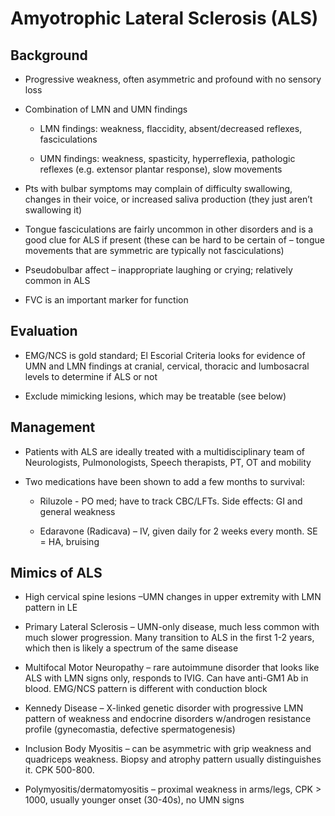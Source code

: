 # Amyotrophic Lateral Sclerosis (ALS)

## Background

- Progressive weakness, often asymmetric and profound with no sensory
    loss

- Combination of LMN and UMN findings

    - LMN findings: weakness, flaccidity, absent/decreased reflexes,
        fasciculations

    - UMN findings: weakness, spasticity, hyperreflexia, pathologic
        reflexes (e.g. extensor plantar response), slow movements

- Pts with bulbar symptoms may complain of difficulty swallowing,
    changes in their voice, or increased saliva production (they just
    aren’t swallowing it)

- Tongue fasciculations are fairly uncommon in other disorders and is
    a good clue for ALS if present (these can be hard to be certain of –
    tongue movements that are symmetric are typically not
    fasciculations)

- Pseudobulbar affect – inappropriate laughing or crying; relatively
    common in ALS

- FVC is an important marker for function

## Evaluation

- EMG/NCS is gold standard; El Escorial Criteria looks for evidence of
    UMN and LMN findings at cranial, cervical, thoracic and lumbosacral
    levels to determine if ALS or not

- Exclude mimicking lesions, which may be treatable (see below)

## Management

- Patients with ALS are ideally treated with a multidisciplinary team
    of Neurologists, Pulmonologists, Speech therapists, PT, OT and
    mobility

- Two medications have been shown to add a few months to survival:

    - Riluzole - PO med; have to track CBC/LFTs. Side effects: GI and
        general weakness

    - Edaravone (Radicava) – IV, given daily for 2 weeks every month. SE =
        HA, bruising

## Mimics of ALS

- High cervical spine lesions –UMN changes in upper extremity with LMN
    pattern in LE

- Primary Lateral Sclerosis – UMN-only disease, much less common with
    much slower progression. Many transition to ALS in the first 1-2
    years, which then is likely a spectrum of the same disease

- Multifocal Motor Neuropathy – rare autoimmune disorder that looks
    like ALS with LMN signs only, responds to IVIG. Can have anti-GM1 Ab
    in blood. EMG/NCS pattern is different with conduction block

- Kennedy Disease – X-linked genetic disorder with progressive LMN
    pattern of weakness and endocrine disorders w/androgen resistance
    profile (gynecomastia, defective spermatogenesis)

- Inclusion Body Myositis – can be asymmetric with grip weakness and
    quadriceps weakness. Biopsy and atrophy pattern usually
    distinguishes it. CPK 500-800.

- Polymyositis/dermatomyositis – proximal weakness in arms/legs, CPK
    \> 1000, usually younger onset (30-40s), no UMN signs
